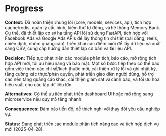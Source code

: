 # Progress

**Context:**
Đã hoàn thiện khung lõi (core, models, services, api), tích hợp cache/redis, quản lý cấu hình, kiểm thử tự động, và hệ thống Memory Bank. Cụ thể, đã thiết lập cơ sở hạ tầng API lõi sử dụng FastAPI, tích hợp với Facebook Ads và Google Ads APIs để lấy thông tin chi tiết (bài đăng, reels, chiến dịch, nhóm quảng cáo), triển khai các điểm cuối để lấy dữ liệu và xuất sang CSV, cung cấp hướng dẫn thiết lập cơ bản và tài liệu API.

**Decision:**
Tiếp tục phát triển các module phân tích, báo cáo, mở rộng tích hợp API mới, tối ưu hiệu năng và bảo mật. Một số bước tiếp theo có thể bao gồm việc thêm các chỉ số/kích thước mới, cải thiện xử lý lỗi và ghi nhật ký, tăng cường xác thực/phân quyền, phát triển giao diện người dùng, hỗ trợ các nền tảng quảng cáo khác, cải thiện giám sát và cảnh báo, và tối ưu hóa hiệu suất cho các tập dữ liệu lớn.

**Alternatives:**
Có thể ưu tiên phát triển dashboard UI hoặc mở rộng sang microservice nếu quy mô tăng nhanh.

**Consequences:**
Đảm bảo tiến độ, dễ thích nghi với thay đổi yêu cầu nghiệp vụ.

**Status:**
Đang phát triển các module phân tích nâng cao và tích hợp dịch vụ mới (2025-04-28).
